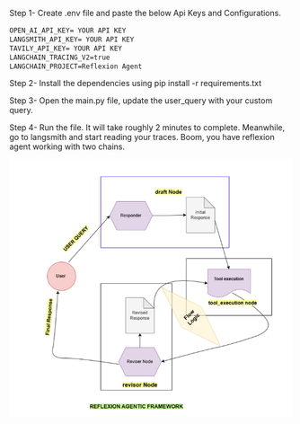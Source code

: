Step 1- Create .env file and paste the below Api Keys and Configurations.

    OPEN_AI_API_KEY= YOUR API KEY
    LANGSMITH_API_KEY= YOUR API KEY
    TAVILY_API_KEY= YOUR API KEY
    LANGCHAIN_TRACING_V2=true
    LANGCHAIN_PROJECT=Reflexion Agent

Step 2- Install the dependencies using
    pip install -r requirements.txt

Step 3- Open the main.py file, update the user_query with your custom query.

Step 4- Run the file. It will take roughly 2 minutes to complete.
    Meanwhile, go to langsmith and start reading your traces.
    Boom, you have reflexion agent working with two chains.

 ![Image alt](https://raw.githubusercontent.com/OkraGrey/Reflexion_Agent_with_search/main/image.png)
